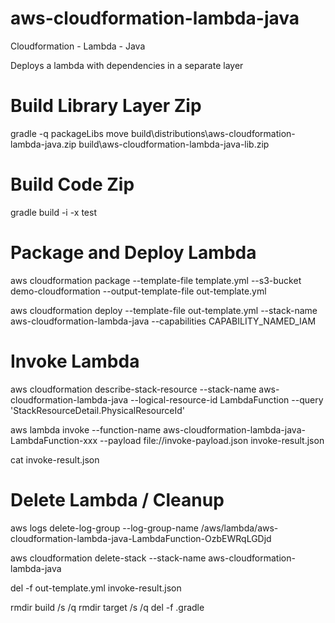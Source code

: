 # aws-cloudformation-lambda-java
Cloudformation - Lambda - Java

Deploys a lambda with dependencies in a separate layer

# Build Library Layer Zip
gradle -q packageLibs
move build\distributions\aws-cloudformation-lambda-java.zip build\aws-cloudformation-lambda-java-lib.zip

# Build Code Zip

gradle build -i -x test

# Package and Deploy Lambda

aws cloudformation package --template-file template.yml --s3-bucket demo-cloudformation --output-template-file out-template.yml

aws cloudformation deploy --template-file out-template.yml --stack-name aws-cloudformation-lambda-java --capabilities CAPABILITY_NAMED_IAM

# Invoke Lambda  

aws cloudformation describe-stack-resource --stack-name aws-cloudformation-lambda-java --logical-resource-id LambdaFunction --query 'StackResourceDetail.PhysicalResourceId'

aws lambda invoke --function-name aws-cloudformation-lambda-java-LambdaFunction-xxx --payload file://invoke-payload.json invoke-result.json

cat invoke-result.json

# Delete Lambda / Cleanup

aws logs delete-log-group --log-group-name /aws/lambda/aws-cloudformation-lambda-java-LambdaFunction-OzbEWRqLGDjd

aws cloudformation delete-stack --stack-name aws-cloudformation-lambda-java

del -f out-template.yml invoke-result.json

rmdir build /s /q
rmdir target /s /q
del -f .gradle
